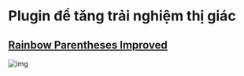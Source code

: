 # Plugin để tăng trải nghiệm thị giác

## [Rainbow Parentheses Improved](https://github.com/frazrepo/vim-rainbow)
![img](https://camo.githubusercontent.com/93a9c870d8e450eee3d0b02b1518ae8c6920286f2ed2dd55379eafc666cc9bb3/687474703a2f2f692e696d6775722e636f6d2f4a36375662464d2e706e67)

